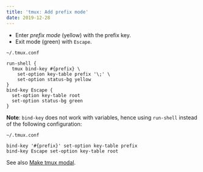```yaml
---
title: 'tmux: Add prefix mode'
date: 2019-12-28
---
```


- Enter _prefix mode_ (yellow) with the prefix key.
- Exit mode (green) with `Escape`.

`~/.tmux.conf`

```
run-shell {
  tmux bind-key #{prefix} \
    set-option key-table prefix '\;' \
    set-option status-bg yellow
}
bind-key Escape {
  set-option key-table root
  set-option status-bg green
}
```

**Note**: `bind-key` does not work with variables, hence using `run-shell` instead of the following configuration:

`~/.tmux.conf`

```
bind-key '#{prefix}' set-option key-table prefix
bind-key Escape set-option key-table root
```

See also [Make tmux modal].

[Make tmux modal]: ../make-tmux-modal/
